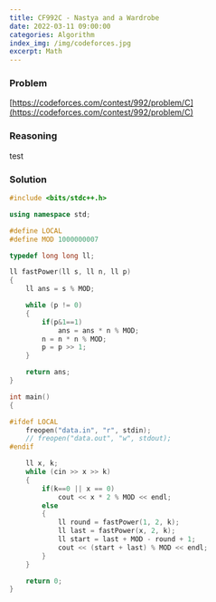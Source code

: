 ```yaml
---
title: CF992C - Nastya and a Wardrobe
date: 2022-03-11 09:00:00
categories: Algorithm
index_img: /img/codeforces.jpg
excerpt: Math
---
```


### Problem

[https://codeforces.com/contest/992/problem/C](https://codeforces.com/contest/992/problem/C)

### Reasoning

test

### Solution

```cpp
#include <bits/stdc++.h>

using namespace std;

#define LOCAL
#define MOD 1000000007

typedef long long ll;

ll fastPower(ll s, ll n, ll p)
{
    ll ans = s % MOD;

    while (p != 0)
    {
        if(p&1==1)
            ans = ans * n % MOD;
        n = n * n % MOD;
        p = p >> 1;
    }

    return ans;
}

int main()
{

#ifdef LOCAL
    freopen("data.in", "r", stdin);
    // freopen("data.out", "w", stdout);
#endif

    ll x, k;
    while (cin >> x >> k)
    {
        if(k==0 || x == 0)
            cout << x * 2 % MOD << endl;
        else
        {
            ll round = fastPower(1, 2, k);
            ll last = fastPower(x, 2, k);
            ll start = last + MOD - round + 1;
            cout << (start + last) % MOD << endl;
        }
    }

    return 0;
}
```